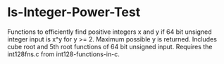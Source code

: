 # Is-Integer-Power-Test
Functions to efficiently find positive integers x and y if 64 bit unsigned integer input is x^y for y >= 2. Maximum possible y is returned. Includes cube root and 5th root functions of 64 bit unsigned input. Requires the int128fns.c from int128-functions-in-c.
